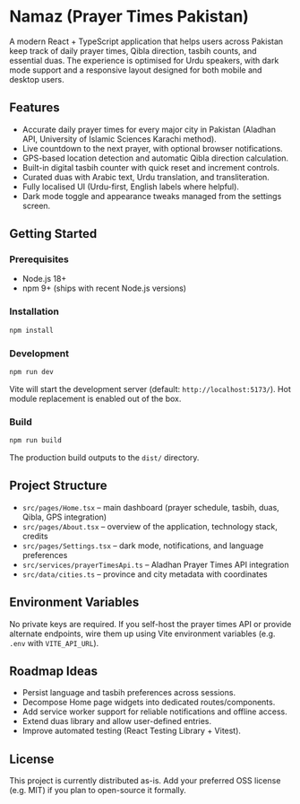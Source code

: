 # Namaz (Prayer Times Pakistan)

A modern React + TypeScript application that helps users across Pakistan keep track of daily prayer times, Qibla direction, tasbih counts, and essential duas. The experience is optimised for Urdu speakers, with dark mode support and a responsive layout designed for both mobile and desktop users.

## Features

- Accurate daily prayer times for every major city in Pakistan (Aladhan API, University of Islamic Sciences Karachi method).
- Live countdown to the next prayer, with optional browser notifications.
- GPS-based location detection and automatic Qibla direction calculation.
- Built-in digital tasbih counter with quick reset and increment controls.
- Curated duas with Arabic text, Urdu translation, and transliteration.
- Fully localised UI (Urdu-first, English labels where helpful).
- Dark mode toggle and appearance tweaks managed from the settings screen.

## Getting Started

### Prerequisites

- Node.js 18+
- npm 9+ (ships with recent Node.js versions)

### Installation

```bash
npm install
```

### Development

```bash
npm run dev
```

Vite will start the development server (default: `http://localhost:5173/`). Hot module replacement is enabled out of the box.

### Build

```bash
npm run build
```

The production build outputs to the `dist/` directory.

## Project Structure

- `src/pages/Home.tsx` – main dashboard (prayer schedule, tasbih, duas, Qibla, GPS integration)
- `src/pages/About.tsx` – overview of the application, technology stack, credits
- `src/pages/Settings.tsx` – dark mode, notifications, and language preferences
- `src/services/prayerTimesApi.ts` – Aladhan Prayer Times API integration
- `src/data/cities.ts` – province and city metadata with coordinates

## Environment Variables

No private keys are required. If you self-host the prayer times API or provide alternate endpoints, wire them up using Vite environment variables (e.g. `.env` with `VITE_API_URL`).

## Roadmap Ideas

- Persist language and tasbih preferences across sessions.
- Decompose Home page widgets into dedicated routes/components.
- Add service worker support for reliable notifications and offline access.
- Extend duas library and allow user-defined entries.
- Improve automated testing (React Testing Library + Vitest).

## License

This project is currently distributed as-is. Add your preferred OSS license (e.g. MIT) if you plan to open-source it formally.
